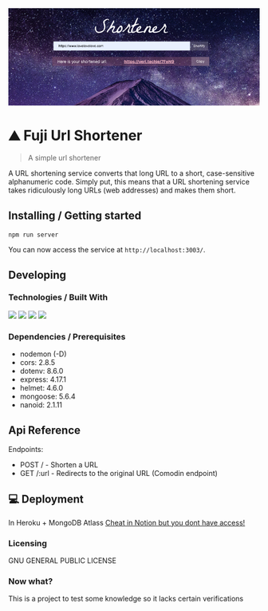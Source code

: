 <div style="text-align:center"><img src="/readme-cover.png" alt="background"/></div>

# ⛰ Fuji Url Shortener
> A simple url shortener

A URL shortening service converts that long URL to a short, case-sensitive alphanumeric code. Simply put, this means that a URL shortening service takes ridiculously long URLs (web addresses) and makes them short.

## Installing / Getting started

```shell
npm run server
```

You can now access the service at `http://localhost:3003/`.

## Developing

### Technologies / Built With
<p>
  <img src="https://img.shields.io/badge/Node.js-339933?style=for-the-badge&logo=nodedotjs&logoColor=white">
  <img src="https://img.shields.io/badge/Express.js-000000?style=for-the-badge&logo=express&logoColor=white">
  <img src="https://img.shields.io/badge/MongoDB-white?style=for-the-badge&logo=mongodb&logoColor=4EA94B">
  <img src="https://img.shields.io/badge/Mongoose-00C58E?style=for-the-badge">
</p>

### Dependencies / Prerequisites
- nodemon (-D)
- cors: 2.8.5
- dotenv: 8.6.0
- express: 4.17.1
- helmet: 4.6.0
- mongoose: 5.6.4
- nanoid: 2.1.11

## Api Reference

Endpoints:
- POST / - Shorten a URL
- GET /:url - Redirects to the original URL (Comodin endpoint)


## 💻 Deployment

In Heroku + MongoDB Atlass
<a target="_blank" href="https://www.notion.so/Deploy-Mongo-Atlas-Heroku-534adcedca514eccba1805661d98b618">Cheat in Notion but you dont have access!</a>

### Licensing

GNU GENERAL PUBLIC LICENSE

### Now what?

This is a project to test some knowledge so it lacks certain verifications